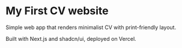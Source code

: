 # My First CV website

Simple web app that renders minimalist CV with print-friendly layout.

Built with Next.js and shadcn/ui, deployed on Vercel.

